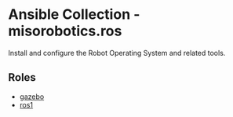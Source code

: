 # Ansible Collection - misorobotics.ros

Install and configure the Robot Operating System and related tools.

## Roles

- [gazebo](roles/gazebo/README.md)
- [ros1](roles/ros1/README.md)
